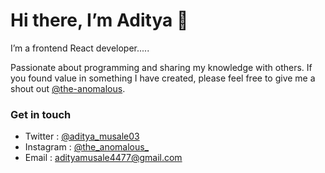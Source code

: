 # **Hi there, I’m Aditya** 👋
 I’m a frontend React developer.....  
 
Passionate about programming and sharing my knowledge with others. If you found value in something I have created, please feel free to give me a shout out [@the-anomalous](https://github.com/the-anomalous).  

### Get in touch
- Twitter : [@aditya_musale03](https://twitter.com/aditya_musale03)
- Instagram : [@the_anomalous_](https://www.instagram.com/the_anomalous_/)
- Email : adityamusale4477@gmail.com
<!---
the-anomalous/the-anomalous is a ✨ special ✨ repository because its `README.md` (this file) appears on your GitHub profile.
You can click the Preview link to take a look at your changes.
--->

